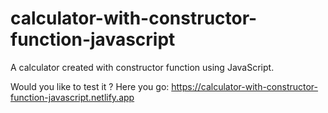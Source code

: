 # calculator-with-constructor-function-javascript
A calculator created with constructor function using JavaScript.

Would you like to test it ? Here you go: https://calculator-with-constructor-function-javascript.netlify.app
